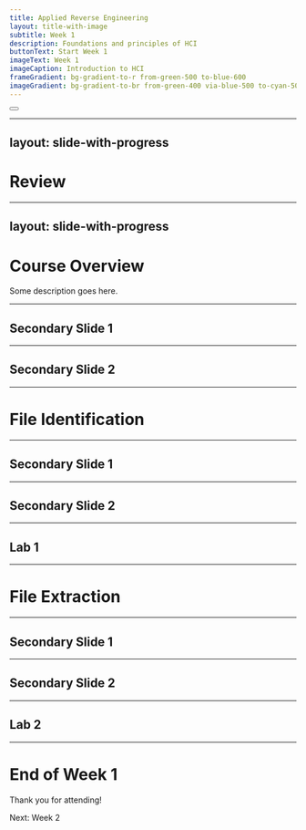 ```yaml
---
title: Applied Reverse Engineering
layout: title-with-image
subtitle: Week 1
description: Foundations and principles of HCI
buttonText: Start Week 1
imageText: Week 1
imageCaption: Introduction to HCI
frameGradient: bg-gradient-to-r from-green-500 to-blue-600
imageGradient: bg-gradient-to-br from-green-400 via-blue-500 to-cyan-500
---
```




<div class="abs-br m-6 text-xl">
  <button @click="$slidev.nav.openInEditor()" title="Open in Editor" class="slidev-icon-btn">
    <carbon:edit />
  </button>
</div>

---
layout: slide-with-progress
---

# Review

<CourseTimeline :currentWeek="2" />

<div class="mt-8">
  <WeekComparison 
    lastWeekSummary="We introduced the fundamentals of Human-Computer Interaction, covering basic principles, design thinking, and the importance of user-centered design in creating effective interfaces."
    lastWeekHomework="Complete the HCI principles worksheet and identify 3 examples of good and bad interface design in everyday applications."
    thisWeekSummary="This week we'll dive deeper into HCI principles, exploring usability heuristics, cognitive psychology in design, and how users form mental models of interfaces."
    thisWeekHomework="Conduct a heuristic evaluation of a chosen website and create a usability report with recommendations for improvement."
  />
</div>

---
layout: slide-with-progress
---

# Course Overview

Some description goes here.

---

## Secondary Slide 1

---

## Secondary Slide 2

---

# File Identification

---

## Secondary Slide 1

---

## Secondary Slide 2

---

## Lab 1

---

# File Extraction

---

## Secondary Slide 1

---

## Secondary Slide 2

---

## Lab 2

---

# End of Week 1

Thank you for attending!

<div class="mt-8">
  <div class="text-sm text-gray-400">
    Next: Week 2
  </div>
</div>
